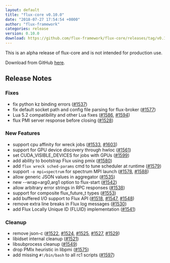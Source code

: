 ```yaml
---
layout: default
title: "flux-core v0.10.0"
date: "2018-07-27 17:54:54 +0000"
author: "flux-framework"
categories: release
version: 0.10.0
download: https://github.com/flux-framework/flux-core/releases/tag/v0.10.0
---
```


<div class="note warning">
This is an alpha release of flux-core and is not intended for production use.
</div>

Download from GitHub [here](https://github.com/flux-framework/flux-core/releases/tag/v0.10.0).

## Release Notes

### Fixes
 * fix python kz binding errors ([#1537](https://github.com/flux-framework/flux-core/issues/1537))
 * fix default socket path and config file parsing for flux-broker ([#1577](https://github.com/flux-framework/flux-core/issues/1577))
 * Lua 5.2 compatibility and other Lua fixes ([#1586](https://github.com/flux-framework/flux-core/issues/1586), [#1594](https://github.com/flux-framework/flux-core/issues/1594))
 * flux PMI server response before closing ([#1528](https://github.com/flux-framework/flux-core/issues/1528))

### New Features
 * support cpu affinity for wreck jobs ([#1533](https://github.com/flux-framework/flux-core/issues/1533), [#1603](https://github.com/flux-framework/flux-core/issues/1603))
 * support for GPU device discovery through hwloc ([#1561](https://github.com/flux-framework/flux-core/issues/1561))
 * set CUDA_VISIBLE_DEVICES for jobs with GPUs ([#1599](https://github.com/flux-framework/flux-core/issues/1599))
 * add ability to bootstrap Flux using pmix ([#1580](https://github.com/flux-framework/flux-core/issues/1580))
 * add `flux wreck sched-params` cmd to tune scheduler at runtime ([#1579](https://github.com/flux-framework/flux-core/issues/1579))
 * support `-o mpi=spectrum` for spectrum MPI launch ([#1578](https://github.com/flux-framework/flux-core/issues/1578), [#1588](https://github.com/flux-framework/flux-core/issues/1588))
 * allow generic JSON values in aggregator ([#1535](https://github.com/flux-framework/flux-core/issues/1535))
 * new --wrap=arg0,arg1 option to flux-start ([#1542](https://github.com/flux-framework/flux-core/issues/1542))
 * allow arbitrary error strings in RPC responses ([#1538](https://github.com/flux-framework/flux-core/issues/1538))
 * support for composite flux_future_t types ([#1553](https://github.com/flux-framework/flux-core/issues/1553))
 * add buffered I/O support to Flux API ([#1518](https://github.com/flux-framework/flux-core/issues/1518), [#1547](https://github.com/flux-framework/flux-core/issues/1547), [#1548](https://github.com/flux-framework/flux-core/issues/1548))
 * remove extra line breaks in Flux log messages ([#1530](https://github.com/flux-framework/flux-core/issues/1530))
 * add Flux Locally Unique ID (FLUID) implementation ([#1541](https://github.com/flux-framework/flux-core/issues/1541))

### Cleanup
 * remove json-c ([#1522](https://github.com/flux-framework/flux-core/issues/1522), [#1524](https://github.com/flux-framework/flux-core/issues/1524), [#1525](https://github.com/flux-framework/flux-core/issues/1525), [#1527](https://github.com/flux-framework/flux-core/issues/1527), [#1529](https://github.com/flux-framework/flux-core/issues/1529))
 * libidset internal cleanup ([#1521](https://github.com/flux-framework/flux-core/issues/1521))
 * libsubprocess cleanup ([#1549](https://github.com/flux-framework/flux-core/issues/1549))
 * drop PMIx heuristic in libpmi ([#1575](https://github.com/flux-framework/flux-core/issues/1575))
 * add missing `#!/bin/bash` to all rc1 scripts ([#1597](https://github.com/flux-framework/flux-core/issues/1597))

